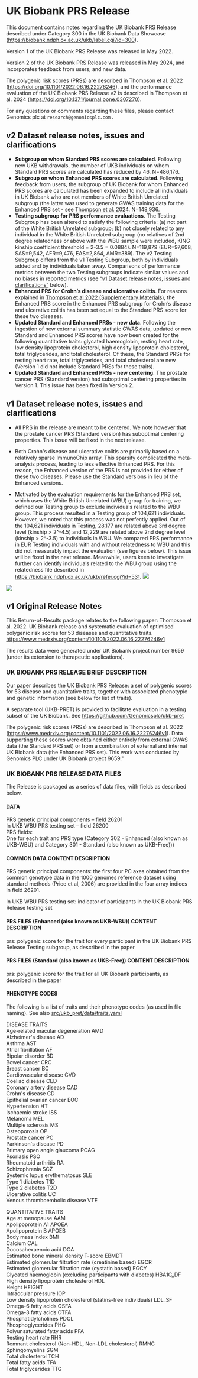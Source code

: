 # UK Biobank PRS Release

This document contains notes regarding the UK Biobank PRS Release described under Category 300 in the 
UK Biobank Data Showcase (https://biobank.ndph.ox.ac.uk/ukb/label.cgi?id=300).  

Version 1 of the UK Biobank PRS Release was released in May 2022. 

Version 2 of the UK Biobank PRS Release was released in May 2024, and incorporates feedback from users, and new data. 

The polygenic risk scores (PRSs) are described in Thompson et al. 2022 (https://doi.org/10.1101/2022.06.16.22276246), 
and the performance evaluation of the UK Biobank PRS Release v2 is described 
in Thompson et al. 2024 (https://doi.org/10.1371/journal.pone.0307270).

For any questions or comments regarding these files, please contact Genomics plc at `research@genomicsplc.com` .

## v2 Dataset release notes, issues and clarifications

- **Subgroup on whom Standard PRS scores are calculated**. Following new UKB withdrawals, the number of UKB individuals on whom Standard PRS scores are calculated has reduced by 46. N=486,176.
- **Subgroup on whom Enhanced PRS scores are calculated**. Following feedback from users, the subgroup of UK Biobank for whom Enhanced PRS scores are calculated has been expanded to include all individuals in UK Biobank who are not members of White British Unrelated subgroup (the latter was used to generate GWAS training data for the Enhanced PRS set - see [Thompson et al. 2024]((https://doi.org/10.1371/journal.pone.0307270)). N=148,936.
- **Testing subgroup for PRS performance evaluations**. The Testing Subgroup has been altered to satisfy the following criteria: (a) not part of the White British Unrelated subgroup; (b) not closely related to any individual in the White British Unrelated subgroup (no relatives of 2nd degree relatedness or above with the WBU sample were included, KING kinship coefficient threshold = 2-3.5 =  0.0884). N=119,879 (EUR=97,608, SAS=9,542, AFR=9,476, EAS=2,864, AMR=389). The v2 Testing Subgroup differs from the v1 Testing Subgroup, both by individuals added and by individuals taken away. Comparisons of performance metrics between the two Testing subgroups indicate similar values and no biases in reported metrics (see [“v1 Dataset release notes, issues and clarifications”](#v1-Dataset-release-notes-issues-and-clarifications) below). 
- **Enhanced PRS for Crohn’s disease and ulcerative colitis**. For reasons explained in [Thompson et al 2022 (Supplementary Materials)](https://journals.plos.org/plosone/article?id=10.1371/journal.pone.0307270#sec010), the Enhanced PRS score in the Enhanced PRS subgroup for Crohn’s disease and ulcerative colitis has been set equal to the Standard PRS score for these two diseases.
- **Updated Standard and Enhanced PRSs - new data**. Following the ingestion of new external summary statistic GWAS data, updated or new Standard and Enhanced PRS scores have now been created for the following quantitative traits: glycated haemoglobin, resting heart rate, low density lipoprotein cholesterol, high density lipoprotein cholesterol, total triglycerides, and total cholesterol. Of these, the Standard PRSs for resting heart rate, total triglycerides, and total cholesterol are new (Version 1 did not include Standard PRSs for these traits).
- **Updated Standard and Enhanced PRSs - new centering**. The prostate cancer PRS (Standard version) had suboptimal centering properties in Version 1. This issue has been fixed in Version 2.


## v1 Dataset release notes, issues and clarifications

- All PRS in the release are meant to be centered. We note however that the prostate cancer PRS (Standard version) has suboptimal centering properties. This issue will be fixed in the next release.
- Both Crohn's disease and ulcerative colitis are primarily based on a relatively sparse ImmunoChip array. This sparsity complicated the meta-analysis process, leading to less effective Enhanced PRS. For this reason, the Enhanced version of the PRS is not provided for either of these two diseases. Please use the Standard versions in lieu of the Enhanced versions.

- Motivated by the evaluation requirements for the Enhanced PRS set, which uses the White British Unrelated (WBU) group for training, we defined our Testing group to exclude individuals related to the WBU group. This process resulted in a Testing group of 104,621 individuals. However, we noted that this process was not perfectly applied. Out of the 104,621 individuals in Testing, 28,177 are related above 3rd degree level (kinship > 2^-4.5) and 12,229 are related above 2nd degree level (kinship > 2^-3.5) to individuals in WBU. We compared PRS performance in EUR Testing individuals with and without relatedness to WBU and this did not measurably impact the evaluation (see figures below). This issue will be fixed in the next release. Meanwhile, users keen to investigate further can identify individuals related to the WBU group using the relatedness file described in https://biobank.ndph.ox.ac.uk/ukb/refer.cgi?id=531.
![](img/excluding_28k_vs_28k_related_only_binary.png?raw=true)

![](img/excluding_28k_vs_28k_related_only_quant.png?raw=true)

## v1 Original Release Notes

This Return-of-Results package relates to the following paper:
Thompson et al. 2022. UK Biobank release and systematic evaluation of optimised polygenic risk scores for 53 diseases and
quantitative traits. https://www.medrxiv.org/content/10.1101/2022.06.16.22276246v1

The results data were generated under UK Biobank project number 9659 (under its extension to therapeutic applications).

### UK BIOBANK PRS RELEASE BRIEF DESCRIPTION
Our paper describes the UK Biobank PRS Release: a set of polygenic scores for 53 disease and quantitative traits,
together with associated phenotypic and genetic information (see below for list of traits).

A separate tool (UKB-PRET) is provided to facilitate evaluation in a testing subset of the UK Biobank. See
https://github.com/Genomicsplc/ukb-pret

The polygenic risk scores (PRSs) are described in Thompson et al. 2022 (https://www.medrxiv.org/content/10.1101/2022.06.16.22276246v1).
Data supporting these scores were obtained either entirely from external GWAS data (the Standard PRS set) or from a combination of external and internal UK Biobank data (the Enhanced PRS set). This work was conducted by Genomics PLC under UK Biobank project 9659."

### UK BIOBANK PRS RELEASE DATA FILES
The Release is packaged as a series of data files, with fields as described below.

#### DATA
PRS genetic principal components – field 26201  
In UKB WBU PRS testing set – field 26200  
PRS fields:  
One for each trait and PRS type (Category 302 - Enhanced (also known as UKB-WBU) and Category 301 - Standard (also known as UKB-Free)))

#### COMMON DATA CONTENT DESCRIPTION
PRS genetic principal components: the first four PC axes obtained from the common genotype data in the 1000 genomes
reference dataset using standard methods (Price et al, 2006) are provided in the four array indices in field 26201.

In UKB WBU PRS testing set: indicator of participants in the UK Biobank PRS Release testing set

#### PRS FILES (Enhanced (also known as UKB-WBU)) CONTENT DESCRIPTION
prs: polygenic score for the trait for every participant in the UK Biobank PRS Release Testing subgroup, as described in the paper

#### PRS FILES (Standard (also known as UKB-Free)) CONTENT DESCRIPTION
prs: polygenic score for the trait for all UK Biobank participants, as described in the paper

#### PHENOTYPE CODES
The following is a list of traits and their phenotype codes (as used in file naming).
See also [src/ukb_pret/data/traits.yaml](./src/ukb_pret/data/traits.yaml)

DISEASE TRAITS  
Age-related macular degeneration	AMD  
Alzheimer's disease	AD  
Asthma	AST  
Atrial fibrillation	AF  
Bipolar disorder	BD  
Bowel cancer	CRC  
Breast cancer	BC  
Cardiovascular disease	CVD  
Coeliac disease	CED  
Coronary artery disease	CAD  
Crohn's disease	CD  
Epithelial ovarian cancer	EOC  
Hypertension	HT  
Ischaemic stroke	ISS  
Melanoma	MEL  
Multiple sclerosis	MS  
Osteoporosis	OP  
Prostate cancer	PC  
Parkinson's disease	PD  
Primary open angle glaucoma	POAG  
Psoriasis	PSO  
Rheumatoid arthritis	RA  
Schizophrenia	SCZ  
Systemic lupus erythematosus	SLE  
Type 1 diabetes	T1D  
Type 2 diabetes	T2D  
Ulcerative colitis	UC  
Venous thromboembolic disease	VTE

QUANTITATIVE TRAITS  
Age at menopause	AAM  
Apolipoprotein A1	APOEA  
Apolipoprotein B	APOEB  
Body mass index	BMI  
Calcium	CAL  
Docosahexaenoic acid	DOA  
Estimated bone mineral density T-score	EBMDT  
Estimated glomerular filtration rate (creatinine based)	EGCR  
Estimated glomerular filtration rate (cystatin based)	EGCY  
Glycated haemoglobin (excluding participants with diabetes)	HBA1C_DF  
High density lipoprotein cholesterol	HDL  
Height	HEIGHT  
Intraocular pressure	IOP  
Low density lipoprotein cholesterol (statins-free individuals)	LDL_SF  
Omega-6 fatty acids	OSFA  
Omega-3 fatty acids	OTFA  
Phosphatidylcholines	PDCL  
Phosphoglycerides	PHG  
Polyunsaturated fatty acids	PFA  
Resting heart rate	RHR  
Remnant cholesterol (Non-HDL, Non-LDL cholesterol)	RMNC  
Sphingomyelins	SGM  
Total cholesterol	TCH  
Total fatty acids	TFA  
Total triglycerides	TTG  

